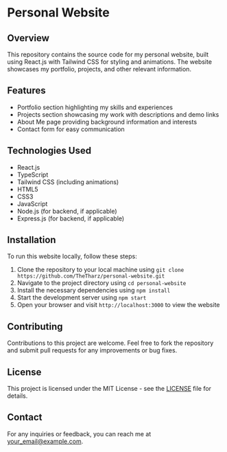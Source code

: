 # Personal Website

## Overview
This repository contains the source code for my personal website, built using React.js with Tailwind CSS for styling and animations. The website showcases my portfolio, projects, and other relevant information.

## Features
- Portfolio section highlighting my skills and experiences
- Projects section showcasing my work with descriptions and demo links
- About Me page providing background information and interests
- Contact form for easy communication

## Technologies Used
- React.js
- TypeScript
- Tailwind CSS (including animations)
- HTML5
- CSS3
- JavaScript
- Node.js (for backend, if applicable)
- Express.js (for backend, if applicable)

## Installation
To run this website locally, follow these steps:
1. Clone the repository to your local machine using `git clone https://github.com/TheTharz/personal-website.git`
2. Navigate to the project directory using `cd personal-website`
3. Install the necessary dependencies using `npm install`
4. Start the development server using `npm start`
5. Open your browser and visit `http://localhost:3000` to view the website


## Contributing
Contributions to this project are welcome. Feel free to fork the repository and submit pull requests for any improvements or bug fixes.

## License
This project is licensed under the MIT License - see the [LICENSE](LICENSE) file for details.

## Contact
For any inquiries or feedback, you can reach me at [your_email@example.com](mailto:tharinduimalkajayawardhana@gmail.com).

